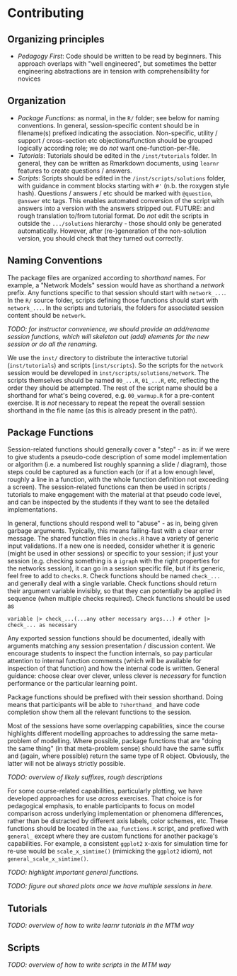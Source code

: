 # Contributing

## Organizing principles

 - *Pedagogy First*: Code should be written to be read by beginners. This approach
 overlaps with "well engineered", but sometimes the better engineering
 abstractions are in tension with comprehensibility for novices

## Organization

 - *Package Functions*: as normal, in the `R/` folder; see below for naming conventions. In general, session-specific content should be in filename(s) prefixed indicating the association. Non-specific, utility / support / cross-section etc objections/function should be grouped logically according role; we do *not* want one-function-per-file.
 - *Tutorials*: Tutorials should be edited in the `/inst/tutorials` folder. In general, they can be written as Rmarkdown documents, using `learnr` features to create questions / answers.
 - *Scripts*: Scripts should be edited in the `/inst/scripts/solutions` folder, with guidance in comment blocks starting with `#'` (n.b. the roxygen style hash). Questions / answers / etc should be marked with `@question`, `@answer` etc tags. This enables automated conversion of the script with answers into a version with the answers stripped out. FUTURE: and rough translation to/from tutorial format.
 Do *not* edit the scripts in outside the `.../solutions` hierarchy - those should only be generated automatically. However, after (re-)generation of the non-solution version, you should check that they turned out correctly.

## Naming Conventions

The package files are organized according to _shorthand_ names. For example, a "Network Models" session would have as shorthand a _network_ prefix. Any functions specific to that session should start with `network_...`. In the `R/` source folder, scripts defining those functions should start with `network_...`. In the scripts and tutorials, the folders for associated session content should be `network`.

_TODO: for instructor convenience, we should provide an add/rename session functions, which will skeleton out (add) elements for the new session or do all the renaming._

We use the `inst/` directory to distribute the interactive tutorial (`inst/tutorials`) and scripts (`inst/scripts`). So the scripts for the `network` session would be developed in `inst/scripts/solutions/network`. The scripts themselves should be named `00_...R`, `01_...R`, etc, reflecting the order they should be attempted. The rest of the script name should be a shorthand for what's being covered, e.g. `00_warmup.R` for a pre-content exercise. It is *not* necessary to repeat the repeat the overall session shorthand in the file name (as this is already present in the path).

## Package Functions

Session-related functions should generally cover a "step" - as in: if we were to give students a pseudo-code description of some model implementation or algorithm (i.e. a numbered list roughly spanning a slide / diagram), those steps could be captured as a function each (or if at a low enough level, roughly a line in a function, with the whole function definition not exceeding a screen). The session-related functions can then be used in scripts / tutorials to make engagement with the material at that pseudo code level, and can be inspected by the students if they want to see the detailed implementations.

In general, functions should respond well to "abuse" - as in, being given garbage arguments. Typically, this means failing-fast with a clear error message. The shared function files in `checks.R` have a variety of generic input validations. If a new one is needed, consider whether it is generic (might be used in other sessions) or specific to your session; if just your session (e.g. checking something is a `igraph` with the right properties for the networks session), it can go in a session specific file, but if its generic, feel free to add to `checks.R`. Check functions should be named `check_...` and generally deal with a single variable. Check functions should return their argument variable invisibly, so that they can potentially be applied in sequence (when multiple checks required). Check functions should be used as

```
variable |> check_...(...any other necessary args...) # other |> check_... as necessary 
```

Any exported session functions should be documented, ideally with arguments matching any session presentation / discussion content. We encourage students to inspect the function internals, so pay particular attention to internal function comments (which will be available for inspection of that function) and how the internal code is written. General guidance: choose clear over clever, unless clever is _necessary_ for function performance or the particular learning point.

Package functions should be prefixed with their session shorthand. Doing means that participants will be able to `?shorthand_` and have code completion show them all the relevant functions to the session.

Most of the sessions have some overlapping capabilities, since the course highlights different modelling approaches to addressing the same meta-problem of modelling. Where possible, package functions that are "doing the same thing" (in that meta-problem sense) should have the same suffix and (again, where possible) return the same type of R object. Obviously, the latter will not be always strictly possible.

_TODO: overview of likely suffixes, rough descriptions_

For some course-related capabilities, particularly plotting, we have developed approaches for use *across* exercises. That choice is for pedagogical emphasis, to enable participants to focus on model comparison across underlying implementation or phenomena differences, rather than be distracted by different axis labels, color schemes, etc. These functions should be located in the `aaa_functions.R` script, and prefixed with `general_` except where they are custom functions for another package's capabilities. For example, a consistent `ggplot2` x-axis for simulation time for re-use would be `scale_x_simtime()` (mimicking the `ggplot2` idiom), not `general_scale_x_simtime()`.

_TODO: highlight important general functions._

_TODO: figure out shared plots once we have multiple sessions in here._

## Tutorials

_TODO: overview of how to write learnr tutorials in the MTM way_

## Scripts

_TODO: overview of how to write scripts in the MTM way_
